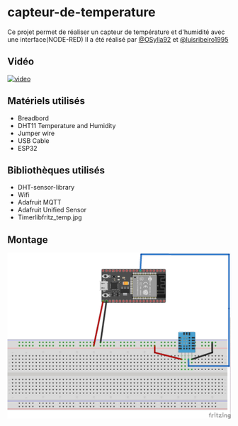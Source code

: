 # capteur-de-temperature
 
 Ce projet permet de réaliser un capteur de température et d'humidité avec une interface(NODE-RED)
 Il a été réalisé par [@OSylla92](https://github.com/OSylla92) et [@luisribeiro1995](https://github.com/LuisRibeiro1995)
 
 ## Vidéo 
 
 [![video](https://img.youtube.com/vi/DZRN9IsLjPY/0.jpg)](https://youtu.be/DZRN9IsLjPY)
 
 ## Matériels utilisés
 + Breadbord
 + DHT11 Temperature and Humidity
 + Jumper wire
 + USB Cable 
 + ESP32
 
## Bibliothèques utilisés

 + DHT-sensor-library
 + Wifi
 + Adafruit MQTT
 + Adafruit Unified Sensor
 + Timerlibfritz_temp.jpg

## **Montage**
![schema : ](fritz_temp.jpg)
